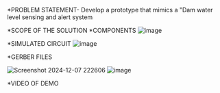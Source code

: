 *PROBLEM STATEMENT- Develop a prototype that mimics a "Dam water level sensing and alert system



*SCOPE OF THE SOLUTION
*COMPONENTS
![image](https://github.com/user-attachments/assets/47dff79d-87b2-43e8-a568-85c4db1a1221)

*SIMULATED CIRCUIT
![image](https://github.com/user-attachments/assets/8748c8ea-4cd5-4b30-aa53-fe9077dea9c4)


*GERBER FILES

![Screenshot 2024-12-07 222606](https://github.com/user-attachments/assets/14a8bde8-dba9-4db3-a3b4-640258fb8b99)
![image](https://github.com/user-attachments/assets/a1352c9c-55bf-4a89-9f4d-459c60fce5e7)

*VIDEO OF DEMO
